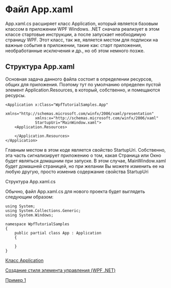 # Файл App.xaml

App.xaml.cs расширяет класс Application, который является базовым классом в приложении WPF Windows. .NET сначала реализует в этом классе стартовые инструкции, а после запускает необходимую страницу WPF. Этот класс, так же, является местом для подписки на важные события в приложении, такие как: старт приложения, необработанные исключения и др., но об этом немного позже.

## Структура App.xaml

Основная задача данного файла состоит в определении ресурсов, общих для приложения. Поэтому тут по умолчанию определен пустой элемент Application.Resources, в который, собственно, и помещаются ресурсы. 

```
<Application x:Class="WpfTutorialSamples.App"
             xmlns="http://schemas.microsoft.com/winfx/2006/xaml/presentation"
             xmlns:x="http://schemas.microsoft.com/winfx/2006/xaml"
             StartupUri="MainWindow.xaml">
    <Application.Resources>

    </Application.Resources>
</Application>
```
Главным местом в этом коде является свойство StartupUri. Собственно, эта часть сигнализирует приложению о том, какая Страница или Окно будет являться домашним при запуске. В этом случае, MainWindow.xaml будет домашней страницей, но при желании Вы можете изменить ее на любую другую, просто изменив содержание свойства StartupUri



Структура App.xaml.cs

Обычно, файл App.xaml.cs для нового проекта будет выглядеть следующим образом:

```
using System;
using System.Collections.Generic;
using System.Windows;

namespace WpfTutorialSamples
{
	public partial class App : Application
	{

	}
}
```
[Класс Application](https://docs.microsoft.com/ru-ru/dotnet/desktop/wpf/app-development/application-management-overview?view=netframeworkdesktop-4.8#:~:text=%D0%B8%20%D1%83%D0%BF%D1%80%D0%B0%D0%B2%D0%BB%D0%B5%D0%BD%D0%B8%D1%8F%20%D0%B8%D0%BC%D0%B8.-,%D0%9A%D0%BB%D0%B0%D1%81%D1%81%20Application,-%D0%92%20WPF%20%D0%BE%D0%B1%D1%89%D0%B8%D0%B5)

[Создание стиля элемента управления (WPF .NET)](https://docs.microsoft.com/ru-ru/dotnet/desktop/wpf/controls/how-to-create-apply-style?view=netdesktop-5.0#:~:text=%D0%A1%D0%BE%D0%B7%D0%B4%D0%B0%D0%BD%D0%B8%D0%B5%20%D1%81%D1%82%D0%B8%D0%BB%D1%8F%20%D1%8D%D0%BB%D0%B5%D0%BC%D0%B5%D0%BD%D1%82%D0%B0%20%D1%83%D0%BF%D1%80%D0%B0%D0%B2%D0%BB%D0%B5%D0%BD%D0%B8%D1%8F%20(WPF%20.NET))

[Пример 1](https://www.nookery.ru/wpf-static-and-dynamic-resources/?)

